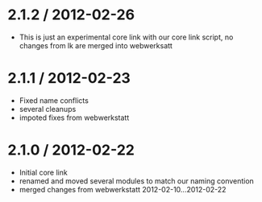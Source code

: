 2.1.2 / 2012-02-26
==================

  * This is just an experimental core link with our core link script, no changes from lk are merged into webwerksatt

2.1.1 / 2012-02-23
==================

  * Fixed name conflicts
  * several cleanups
  * impoted fixes from webwerkstatt

2.1.0 / 2012-02-22
==================

  * Initial core link
  * renamed and moved several modules to match our naming convention
  * merged changes from webwerkstatt 2012-02-10...2012-02-22
